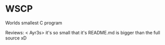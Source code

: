 # WSCP
Worlds smallest C program

Reviews:
< Ayr3s> it's so small that it's README.md is bigger than the full source xD
